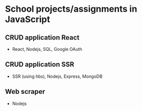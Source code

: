 # School projects/assignments in JavaScript

## CRUD application React
* React, Nodejs, SQL, Google OAuth

## CRUD application SSR
* SSR (using hbs), Nodejs, Express, MongoDB

## Web scraper
* Nodejs
